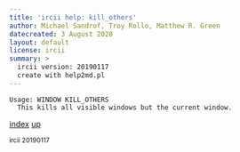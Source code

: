 ```yaml
---
title: 'ircii help: kill_others'
author: Michael Sandrof, Troy Rollo, Matthew R. Green
datecreated: 3 August 2020
layout: default
license: ircii
summary: >
  ircii version: 20190117
  create with help2md.pl
---
```

```
Usage: WINDOW KILL_OTHERS  
  This kills all visible windows but the current window.
```

[index](index.html)
[up](..)

<small> ircii 20190117 </small>

